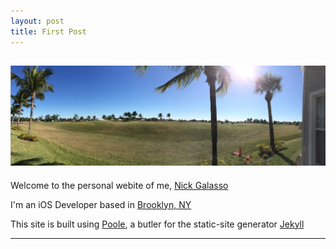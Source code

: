 ```yaml
---
layout: post
title: First Post
---
```

![palms](/assets/palms.jpg)
-----

Welcome to the personal webite of me, [Nick Galasso](http://stackoverflow.com/users/1825103/nick)

I'm an iOS Developer based in [Brooklyn, NY](https://www.google.com/maps/place/Brooklyn,+NY/@40.645244,-73.9449975,11z/data=!3m1!4b1!4m2!3m1!1s0x89c24416947c2109:0x82765c7404007886)

This site is built using [Poole](https://github.com/poole/poole), a butler for the static-site generator [Jekyll](http://jekyllrb.com/)

-----
